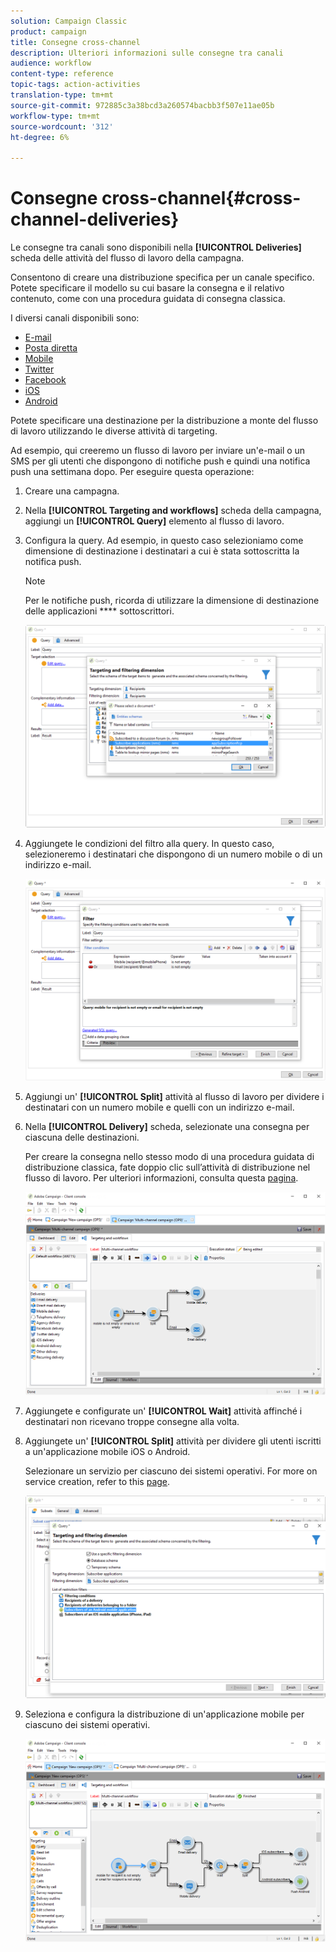 ```yaml
---
solution: Campaign Classic
product: campaign
title: Consegne cross-channel
description: Ulteriori informazioni sulle consegne tra canali
audience: workflow
content-type: reference
topic-tags: action-activities
translation-type: tm+mt
source-git-commit: 972885c3a38bcd3a260574bacbb3f507e11ae05b
workflow-type: tm+mt
source-wordcount: '312'
ht-degree: 6%

---
```



# Consegne cross-channel{#cross-channel-deliveries}

Le consegne tra canali sono disponibili nella **[!UICONTROL Deliveries]** scheda delle attività del flusso di lavoro della campagna.

Consentono di creare una distribuzione specifica per un canale specifico. Potete specificare il modello su cui basare la consegna e il relativo contenuto, come con una procedura guidata di consegna classica.

I diversi canali disponibili sono:

* [E-mail](../../delivery/using/about-email-channel.md)
* [Posta diretta](../../delivery/using/about-direct-mail-channel.md)
* [Mobile](../../delivery/using/sms-channel.md)
* [Twitter](../../social/using/publishing-on-twitter.md)
* [Facebook](../../social/using/publishing-on-facebook.md)
* [iOS](../../delivery/using/creating-notifications.md#sending-notifications-on-ios)
* [Android](../../delivery/using/creating-notifications.md#sending-notifications-on-android)

Potete specificare una destinazione per la distribuzione a monte del flusso di lavoro utilizzando le diverse attività di targeting.

Ad esempio, qui creeremo un flusso di lavoro per inviare un&#39;e-mail o un SMS per gli utenti che dispongono di notifiche push e quindi una notifica push una settimana dopo. Per eseguire questa operazione:

1. Creare una campagna.
1. Nella **[!UICONTROL Targeting and workflows]** scheda della campagna, aggiungi un **[!UICONTROL Query]** elemento al flusso di lavoro.
1. Configura la query. Ad esempio, in questo caso selezioniamo come dimensione di destinazione i destinatari a cui è stata sottoscritta la notifica push.

   >[!NOTE]
   >
   >Per le notifiche push, ricorda di utilizzare la dimensione di destinazione delle applicazioni **** sottoscrittori.

   ![](assets/cross_channel_delivery_1.png)

1. Aggiungete le condizioni del filtro alla query. In questo caso, selezioneremo i destinatari che dispongono di un numero mobile o di un indirizzo e-mail.

   ![](assets/cross_channel_delivery_2.png)

1. Aggiungi un&#39; **[!UICONTROL Split]** attività al flusso di lavoro per dividere i destinatari con un numero mobile e quelli con un indirizzo e-mail.
1. Nella **[!UICONTROL Delivery]** scheda, selezionate una consegna per ciascuna delle destinazioni.

   Per creare la consegna nello stesso modo di una procedura guidata di distribuzione classica, fate doppio clic sull’attività di distribuzione nel flusso di lavoro. Per ulteriori informazioni, consulta questa [pagina](../../delivery/using/about-email-channel.md).

   ![](assets/cross_channel_delivery_3.png)

1. Aggiungete e configurate un&#39; **[!UICONTROL Wait]** attività affinché i destinatari non ricevano troppe consegne alla volta.
1. Aggiungete un&#39; **[!UICONTROL Split]** attività per dividere gli utenti iscritti a un&#39;applicazione mobile iOS o Android.

   Selezionare un servizio per ciascuno dei sistemi operativi. For more on service creation, refer to this [page](../../delivery/using/configuring-the-mobile-application.md).

   ![](assets/cross_channel_delivery_4.png)

1. Seleziona e configura la distribuzione di un&#39;applicazione mobile per ciascuno dei sistemi operativi.

   ![](assets/cross_channel_delivery_5.png)
